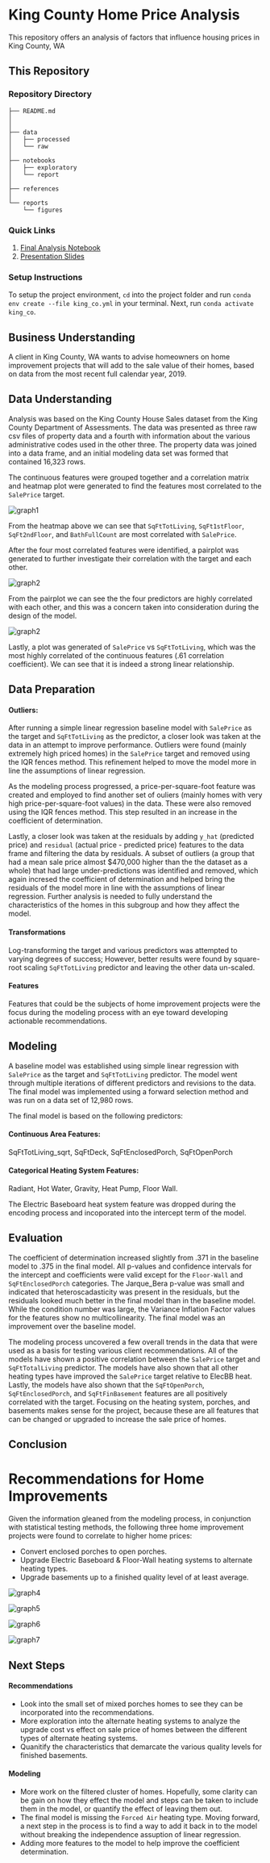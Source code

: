 # King County Home Price Analysis

This repository offers an analysis of factors that influence housing prices in King County, WA

## This Repository

### Repository Directory

```
├── README.md        
│                        
│
├── data             
│   ├── processed    
│   └── raw          
│
├── notebooks        
│   ├── exploratory  
│   └── report       
│
├── references       
│
└── reports          
    └── figures      
```

### Quick Links

1. [Final Analysis Notebook](notebooks/exploratory/final_notebook.ipynb)
2. [Presentation Slides](reports/presentation.pdf)

### Setup Instructions

To setup the project environment, `cd` into the project folder and run `conda env create --file king_co.yml` in your terminal. Next, run `conda activate king_co`.


## Business Understanding

A client in King County, WA wants to advise homeowners on home improvement projects that will add to the sale value of their homes, based on data from the most recent full calendar year, 2019.

## Data Understanding

Analysis was based on the King County House Sales dataset from the King County Department of Assessments. The data was presented as three raw csv files of property data and a fourth with information about the various administrative codes used in the other three. The property data was joined into a data frame, and an initial modeling data set was formed that contained 16,323 rows.

The continuous features were grouped together and a correlation matrix and heatmap plot were generated to find the features most correlated to the `SalePrice` target.

![graph1](reports/figures/heatmap.png)

From the heatmap above we can see that `SqFtTotLiving`, `SqFt1stFloor`, `SqFt2ndFloor`, and `BathFullCount` are most correlated with `SalePrice`.

After the four most correlated features were identified, a pairplot was generated to further investigate their correlation with the target and each other.

![graph2](reports/figures/pairplot.png)

From the pairplot we can see the the four predictors are highly correlated with each other, and this was a concern taken into consideration during the design of the model.

![graph2](reports/figures/corr_area_price.png)

Lastly, a plot was generated of `SalePrice` vs `SqFtTotLiving`, which was the most highly correlated of the continuous features (.61 correlation coefficient). We can see that it is indeed a strong linear relationship.

## Data Preparation
#### Outliers:

After running a simple linear regression baseline model with `SalePrice` as the target and `SqFtTotLiving` as the predictor, a closer look was taken at the data in an attempt to improve performance. Outliers were found (mainly extremely high priced homes) in the `SalePrice` target and removed using the IQR fences method. This refinement helped  to move the model more in line the assumptions of linear regression.

As the modeling process progressed, a price-per-square-foot feature was created and employed to find another set of ouliers (mainly homes with very high price-per-square-foot values) in the data. These were also removed using the IQR fences method. This step resulted in an increase in the coefficient of determination. 

Lastly, a closer look was taken at the residuals by adding `y_hat` (predicted price) and `residual` (actual price - predicted price) features to the data frame and filtering the data by residuals. A subset of outliers (a group that had a mean sale price almost \$470,000 higher than the the dataset as a whole) that had large under-predictions was identified and removed, which again incresed the coefficient of determination and helped bring the residuals of the model more in line with the assumptions of linear regression. Further analysis is needed to fully understand the characteristics of the homes in this subgroup and how they affect the model.

#### Transformations
Log-transforming the target and various predictors was attempted to varying degrees of success; However, better results were found by square-root scaling `SqFtTotLiving` predictor and leaving the other data un-scaled. 

#### Features
Features that could be the subjects of home improvement projects were the focus during the modeling process with an eye toward developing actionable recommendations.

## Modeling

A baseline model was established using simple linear regression with `SalePrice` as the target and `SqFtTotLiving` predictor. The model went through multiple iterations of different predictors and revisions to the data. The final model was implemented using a forward selection method and was run on a data set of 12,980 rows.

The final model is based on the following predictors:
#### Continuous Area Features:
SqFtTotLiving_sqrt, SqFtDeck, SqFtEnclosedPorch, SqFtOpenPorch

#### Categorical Heating System Features:
Radiant, Hot Water, Gravity, Heat Pump, Floor Wall.

The Electric Baseboard heat system feature was dropped during the encoding process and incoporated into the intercept term of the model.

## Evaluation

The coefficient of determination increased slightly from .371 in the baseline model to .375 in the final model. All p-values and confidence intervals for the intercept and coefficients were valid except for the `Floor-Wall` and `SqFtEnclosedPorch` categories. The Jarque_Bera p-value was small and indicated that heteroscadasticity was present in the residuals, but the residuals looked much better in the final model than in the baseline model. While the condition number was large, the Variance Inflation Factor values for the features show no multicollinearity. The final model was an improvement over the baseline model.

The modeling process uncovered a few overall trends in the data that were used as a basis for testing various client recommendations. All of the models have shown a positive correlation between the `SalePrice` target and `SqFtTotalLiving` predictor. The models have also shown that all other heating types have improved the `SalePrice` target relative to ElecBB heat. Lastly, the models have also shown that the `SqFtOpenPorch`, `SqFtEnclosedPorch`, and `SqFtFinBasement` features are all positively correlated with the target. Focusing on the heating system, porches, and basements makes sense for the project, because these are all features that can be changed or upgraded to increase the sale price of homes.

## Conclusion

# Recommendations for Home Improvements

Given the information gleaned from the modeling process, in conjunction with statistical testing methods, the following three home improvement projects were found to correlate to higher home prices:
* Convert enclosed porches to open porches.
* Upgrade Electric Baseboard & Floor-Wall heating systems to alternate heating types.
* Upgrade basements up to a finished quality level of at least average.


![graph4](reports/figures/strict_porches.png)

![graph5](reports/figures/elecbb_floor.png)

![graph6](reports/figures/finished.png)

![graph7](reports/figures/po_vs_ave.png)

## Next Steps

#### Recommendations
* Look into the small set of mixed porches homes to see they can be incorporated into the recommendations.
* More exploration into the alternate heating systems to analyze the upgrade cost vs effect on sale price of homes between the different types of alternate heating systems.
* Quanitify the characteristics that demarcate the various quality levels for finished basements.

#### Modeling 
* More work on the filtered cluster of homes. Hopefully, some clarity can be gain on how they effect the model and steps can be taken to include them in the model, or quantify the effect of leaving them out. 
* The final model is missing the `Forced Air` heating type. Moving forward, a next step in the process is to find a way to add it back in to the model without breaking the independence assuption of linear regression.
* Adding more features to the model to help improve the coefficient determination.
